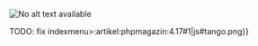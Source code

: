 ![No alt text available](/de/artikel/phpmagazin/phpmagazin-4.17.png)

TODO: fix indexmenu>:artikel:phpmagazin:4.17#1|js#tango.png}}
